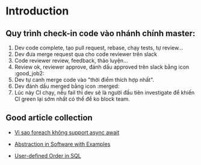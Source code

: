 # Introduction

## Quy trình check-in code vào nhánh chính master:
1) Dev code complete, tạo pull request, rebase, chạy tests, tự review...
2) Dev đưa merge request qua cho code reviewer trên slack
3) Code reviewer review, feedback, thảo luyện...
4) Review ok, reviewer approve, đánh dấu approved trên slack bằng icon :good_job2:
5) Dev tự canh merge code vào "thời điểm thích hợp nhất".
6) Dev đánh dấu merged bằng icon :merged:
7) Lúc này CI chạy, nếu fail thì dev sẽ là người đầu tiên investigate để khiến CI green lại sớm nhất có thể để ko block team.

## Good article collection

- [Vì sao foreach không support async await](https://anonystick.com/blog-developer/vi-sao-foreach-khong-support-async-await-2020052381240532#t-1)

- [Abstraction in Software with Examples](https://thevaluable.dev/abstraction-type-software-example/)
- [User-defined Order in SQL](https://begriffs.com/posts/2018-03-20-user-defined-order.html)